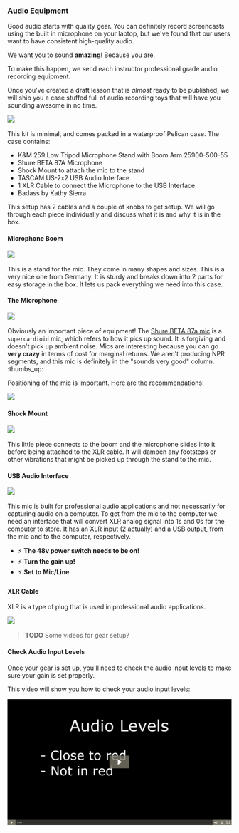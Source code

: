 ### Audio Equipment

Good audio starts with quality gear. You can definitely record screencasts using the built in microphone on your laptop, but we've found that our users want to have consistent high-quality audio.

We want you to sound **amazing**! Because you are.

To make this happen, we send each instructor professional grade audio recording equipment.

Once you've created a draft lesson that is _almost_ ready to be published, we will ship you a case stuffed full of audio recording toys that will have you sounding awesome in no time.

![](https://d3vv6lp55qjaqc.cloudfront.net/items/3B3z1A0t1w333k3g0d44/the-kit.png?v=ac667563)

This kit is minimal, and comes packed in a waterproof Pelican case. The case contains:

* K&M 259 Low Tripod Microphone Stand with Boom Arm 25900-500-55
* Shure BETA 87A Microphone
* Shock Mount to attach the mic to the stand
* TASCAM US-2x2 USB Audio Interface
* 1 XLR Cable to connect the Microphone to the USB Interface
* Badass by Kathy Sierra

This setup has 2 cables and a couple of knobs to get setup. We will go through each piece individually and discuss what it is and why it is in the box.

#### Microphone Boom

![](https://s3.amazonaws.com/f.cl.ly/items/2y322s3t1z1c1L1t0E1N/Image%202016-04-19%20at%203.09.21%20PM.jpg?v=25fc2bea)

This is a stand for the mic. They come in many shapes and sizes. This is a very nice one from Germany. It is sturdy and breaks down into 2 parts for easy storage in the box. It lets us pack everything we need into this case.

#### The Microphone

![](https://s3.amazonaws.com/f.cl.ly/items/1t090h1h0E471T2I0L21/Image%202016-04-19%20at%201.40.22%20PM.jpg?v=b73c834d)

Obviously an important piece of equipment! The [Shure BETA 87a mic](http://www.shure.com/americas/products/microphones/beta/beta-87a-vocal-microphone) is a `supercardioid` mic, which refers to how it pics up sound. It is forgiving and doesn't pick up ambient noise. Mics are interesting because you can go **very crazy** in terms of cost for marginal returns. We aren't producing NPR segments, and this mic is definitely in the "sounds very good" column. :thumbs\_up:

Positioning of the mic is important. Here are the recommendations:


![](https://d3vv6lp55qjaqc.cloudfront.net/items/3t2g240B2e223G1c1c3u/Screen%20Shot%202016-09-08%20at%201.37.22%20PM.png)


#### Shock Mount

![](https://s3.amazonaws.com/f.cl.ly/items/3B1c3U2a3V0O183f0s1g/Image%202016-04-19%20at%201.42.25%20PM.jpg?v=5cbc664a)

This little piece connects to the boom and the microphone slides into it before being attached to the XLR cable. It will dampen any footsteps or other vibrations that might be picked up through the stand to the mic.

#### USB Audio Interface

![](https://s3.amazonaws.com/f.cl.ly/items/3F0y1N3w2y3v0V1X1O3m/Image%202016-04-19%20at%201.41.32%20PM.jpg?v=4441d0b4)

This mic is built for professional audio applications and not necessarily for capturing audio on a computer. To get from the mic to the computer we need an interface that will convert XLR analog signal into 1s and 0s for the computer to store. It has an XLR input \(2 actually\) and a USB output, from the mic and to the computer, respectively.

* :zap: **The 48v power switch needs to be on!** 
* :zap: **Turn the gain up!**
* :zap: **Set to Mic/Line**



#### XLR Cable

XLR is a type of plug that is used in professional audio applications.

![](https://s3.amazonaws.com/f.cl.ly/items/2i393q1J0H0Y1O192Y1E/Image%202016-04-19%20at%201.38.59%20PM.jpg?v=0fed5337)

> **TODO** Some videos for gear setup?

#### Check Audio Input Levels

Once your gear is set up, you'll need to check the audio input levels to make sure your gain is set properly.

This video will show you how to check your audio input levels:

[![Audio input levels](../images/screenshots/audio-input-levels.png)](https://egghead.io/lessons/tools-verify-my-gear-is-properly-set-up)
